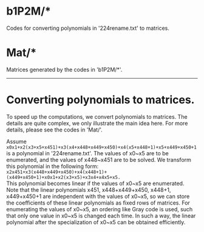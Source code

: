 

# b1P2M/*
Codes for converting polynomials in '224rename.txt' to matrices.

# Mat/*
Matrices generated by the codes in 'b1P2M/*'.


---

# Converting polynomials to matrices.

To speed up the computations, we convert polynomials to matrices. The details are quite complex, we only illustrate the main idea here. For more details, please see the codes in 'Mat/'.

Assume 
<code>
 x0x1+x2(x3+x5+x451)+x3(x4+x448+x449+x450)+x4(x5+x448+1)+x5+x449+x450+1
</code> is a polynomial in '224rename.txt'. The values of x0\~x5 are to be enumerated, and the values of x448\~x451 are to be solved. We transform this polynomial in the following form:
<code>
 x2x451+x3(x448+x449+x450)+x4(x448+1)+(x449+x450+1)+x0x1+x2(x3+x5)+x3x4+x4x5+x5.
</code> This polynomial becomes linear if the values of x0\~x5 are enumerated. Note that the linear polynomials x451, x448+x449+x450, x448+1, x449+x450+1 are independent with the values of x0\~x5, so we can store the coefficients of these linear polynomials as fixed rows of matrices. For enumerating the values of x0\~x5, an ordering like Gray code is used, such that only one value in x0\~x5 is changed each time. In such a way, the linear polynomial after the specialization of x0\~x5 can be obtained efficiently.

